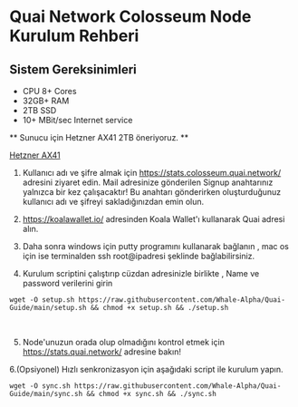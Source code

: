 # Quai Network Colosseum Node Kurulum Rehberi

## Sistem Gereksinimleri

* CPU 8+ Cores
* 32GB+ RAM
* 2TB SSD
* 10+ MBit/sec Internet service

** Sunucu için Hetzner AX41 2TB öneriyoruz.  **

<a href="https://www.hetzner.com/dedicated-rootserver/matrix-ax"> Hetzner AX41 </a>

1. Kullanıcı adı ve şifre almak için https://stats.colosseum.quai.network/ adresini ziyaret edin. Mail adresinize gönderilen Signup anahtarınız yalnızca bir kez çalışacaktır! Bu anahtarı gönderirken oluşturduğunuz kullanıcı adı ve şifreyi sakladığınızdan emin olun.
 
2. https://koalawallet.io/ adresinden Koala Wallet'ı kullanarak Quai adresi alın.

3. Daha sonra windows için putty programını kullanarak bağlanın , mac os için ise terminalden ssh root@ipadresi şeklinde bağlabilirsiniz. 

4. Kurulum scriptini çalıştırıp cüzdan adresinizle birlikte , Name ve password verilerini girin

<pre class="notranslate"><code>wget -O setup.sh https://raw.githubusercontent.com/Whale-Alpha/Quai-Guide/main/setup.sh && chmod +x setup.sh && ./setup.sh
</code></pre>

<br>
 
5. Node'unuzun orada olup olmadığını kontrol etmek için https://stats.quai.network/ adresine bakın!



6.(Opsiyonel) Hızlı senkronizasyon için aşağıdaki script ile kurulum yapın. 

<pre class="notranslate"><code>wget -O sync.sh https://raw.githubusercontent.com/Whale-Alpha/Quai-Guide/main/sync.sh && chmod +x sync.sh && ./sync.sh
</code></pre>
